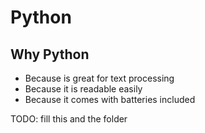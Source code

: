 # Python

## Why Python

- Because is great for text processing
- Because it is readable easily
- Because it comes with batteries included

TODO: fill this and the folder